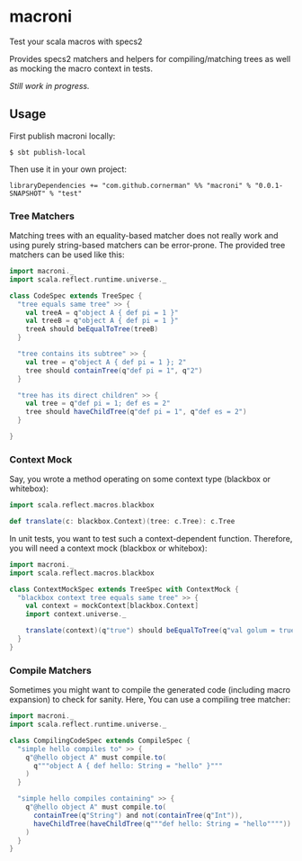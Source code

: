 # macroni

Test your scala macros with specs2

Provides specs2 matchers and helpers for compiling/matching trees as well as mocking the macro context in tests.

*Still work in progress.*

## Usage

First publish macroni locally:
```
$ sbt publish-local
```

Then use it in your own project:
```
libraryDependencies += "com.github.cornerman" %% "macroni" % "0.0.1-SNAPSHOT" % "test"
```

### Tree Matchers

Matching trees with an equality-based matcher does not really work and using purely string-based matchers can be error-prone.
The provided tree matchers can be used like this:
```scala
import macroni._
import scala.reflect.runtime.universe._

class CodeSpec extends TreeSpec {
  "tree equals same tree" >> {
    val treeA = q"object A { def pi = 1 }"
    val treeB = q"object A { def pi = 1 }"
    treeA should beEqualToTree(treeB)
  }

  "tree contains its subtree" >> {
    val tree = q"object A { def pi = 1 }; 2"
    tree should containTree(q"def pi = 1", q"2")
  }

  "tree has its direct children" >> {
    val tree = q"def pi = 1; def es = 2"
    tree should haveChildTree(q"def pi = 1", q"def es = 2")
  }

}
```

### Context Mock

Say, you wrote a method operating on some context type (blackbox or whitebox):
```scala
import scala.reflect.macros.blackbox

def translate(c: blackbox.Context)(tree: c.Tree): c.Tree
```

In unit tests, you want to test such a context-dependent function.
Therefore, you will need a context mock (blackbox or whitebox):
```scala
import macroni._
import scala.reflect.macros.blackbox

class ContextMockSpec extends TreeSpec with ContextMock {
  "blackbox context tree equals same tree" >> {
    val context = mockContext[blackbox.Context]
    import context.universe._

    translate(context)(q"true") should beEqualToTree(q"val golum = true")
  }
}
```

### Compile Matchers

Sometimes you might want to compile the generated code (including macro expansion) to check for sanity.
Here, You can use a compiling tree matcher:
```scala
import macroni._
import scala.reflect.runtime.universe._

class CompilingCodeSpec extends CompileSpec {
  "simple hello compiles to" >> {
    q"@hello object A" must compile.to(
      q"""object A { def hello: String = "hello" }"""
    )
  }

  "simple hello compiles containing" >> {
    q"@hello object A" must compile.to(
      containTree(q"String") and not(containTree(q"Int")),
      haveChildTree(haveChildTree(q"""def hello: String = "hello""""))
    )
  }
}

```
